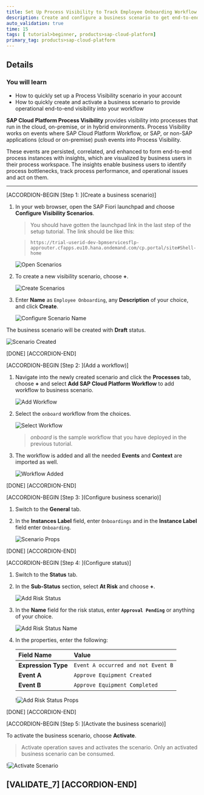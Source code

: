 ```yaml
---
title: Set Up Process Visibility to Track Employee Onboarding Workflow
description: Create and configure a business scenario to get end-to-end operational visibility into employee onboarding process by tracking the workflow in real time, filtering instances, analyzing performance indicators, and viewing detailed information about ongoing onboardings.
auto_validation: true
time: 15
tags: [ tutorial>beginner, products>sap-cloud-platform]
primary_tag: products>sap-cloud-platform
---
```



## Details
### You will learn
  - How to quickly set up a Process Visibility scenario in your account
  - How to quickly create and activate a business scenario to provide operational end-to-end visibility into your workflow

**SAP Cloud Platform Process Visibility** provides visibility into processes that run in the cloud, on-premise, or in hybrid environments. Process Visibility works on events where SAP Cloud Platform Workflow, or SAP, or non-SAP applications (cloud or on-premise) push events into Process Visibility.

These events are persisted, correlated, and enhanced to form end-to-end process instances with insights, which are visualized by business users in their process workspace. The insights enable business users to identify process bottlenecks, track process performance, and operational issues and act on them.

---

[ACCORDION-BEGIN [Step 1: ](Create a business scenario)]

1. In your web browser, open the SAP Fiori launchpad and choose **Configure Visibility Scenarios**.

    >You should have gotten the launchpad link in the last step of the setup tutorial. The link should be like this:

    >`https://trial-userid-dev-bpmservicesflp-approuter.cfapps.eu10.hana.ondemand.com/cp.portal/site#Shell-home`

    ![Open Scenarios](openscenarios.png)

2. To create a new visibility scenario, choose **+**.

    ![Create Scenarios](addscenario.png)

3. Enter **Name** as `Employee Onboarding`, any **Description** of your choice, and click **Create**.

    ![Configure Scenario Name](addscenarioprops.png)

The business scenario will be created with **Draft** status.

![Scenario Created](scenariocreated.png)

[DONE]
[ACCORDION-END]

[ACCORDION-BEGIN [Step 2: ](Add a workflow)]

1. Navigate into the newly created scenario and click the **Processes** tab, choose **+** and select **Add SAP Cloud Platform Workflow** to add workflow to business scenario.

    ![Add Workflow](addworkflow.png)

2. Select the `onboard` workflow from the choices.

    ![Select Workflow](selectworkflow.png)

    >*onboard* is the sample workflow that you have deployed in the previous tutorial.

3. The workflow is added and all the needed **Events** and **Context** are  imported as well.

    ![Workflow Added](workflowadded.png)

[DONE]
[ACCORDION-END]

[ACCORDION-BEGIN [Step 3: ](Configure business scenario)]

1. Switch to the **General** tab.

2. In the **Instances Label** field, enter `Onboardings` and in the **Instance Label** field enter `Onboarding`.

    ![Scenario Props](configurescenario.png)

[DONE]
[ACCORDION-END]

[ACCORDION-BEGIN [Step 4: ](Configure status)]

1. Switch to the **Status** tab.

2. In the **Sub-Status** section, select **At Risk** and choose **+**.

    ![Add Risk Status](configurestatus_1.png)

3. In the **Name** field for the risk status, enter **`Approval Pending`** or anything of your choice.

    ![Add Risk Status Name](configurestatus_2.png)

4. In the properties, enter the following:

    |  Field Name      | Value
    |  :-------------- | :-------------
    |  **Expression Type** | `Event A occurred and not Event B`
    |  **Event A**         | `Approve Equipment Created`
    |  **Event B**         | `Approve Equipment Completed`

    !![Add Risk Status Props](configurestatus_3.png)

[DONE]
[ACCORDION-END]

[ACCORDION-BEGIN [Step 5: ](Activate the business scenario)]

To activate the business scenario, choose **Activate**.

>Activate operation saves and activates the scenario. Only an activated business scenario can be consumed.

!![Activate Scenario](activatescenario.png)

[VALIDATE_7]
[ACCORDION-END]
---
